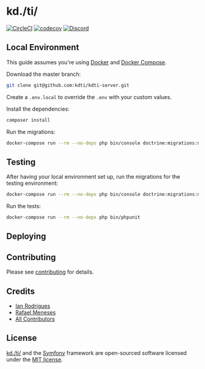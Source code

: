 # kd./ti/

[![CircleCI](https://circleci.com/gh/kdti/kdti-server/tree/master.svg?style=svg)](https://circleci.com/gh/kdti/kdti-server/tree/master)
[![codecov](https://codecov.io/gh/kdti/kdti-server/branch/master/graph/badge.svg)](https://codecov.io/gh/kdti/kdti-server)
[![Discord](https://img.shields.io/discord/730842961440538684)](https://img.shields.io/discord/730842961440538684)

## Local Environment

This guide assumes you're using [Docker](https://docker.io) and [Docker Compose](https://docs.docker.com/compose/).

Download the master branch:

```bash
git clone git@github.com:kdti/kdti-server.git
```

Create a `.env.local` to override the `.env` with your custom values.

Install the dependencies:

```bash
composer install
```

Run the migrations:

```bash
docker-compose run --rm --no-deps php bin/console doctrine:migrations:migrate
```

## Testing

After having your local environment set up, run the migrations for the testing environment:

```bash
docker-compose run --rm --no-deps php bin/console doctrine:migrations:migrate --env test
```

Run the tests:

```bash
docker-compose run --rm --no-deps php bin/phpunit
```

## Deploying


## Contributing

Please see [contributing](contributing.md) for details.

## Credits

- [Ian Rodrigues](https://github.com/ianrodrigues)
- [Rafael Meneses](https://github.com/rtio)
- [All Contributors](../../contributors)

## License

[kd./ti/](https://kdti.dev) and the [Symfony](https://symfony.com) framework are open-sourced software licensed under the [MIT license](license.md).
